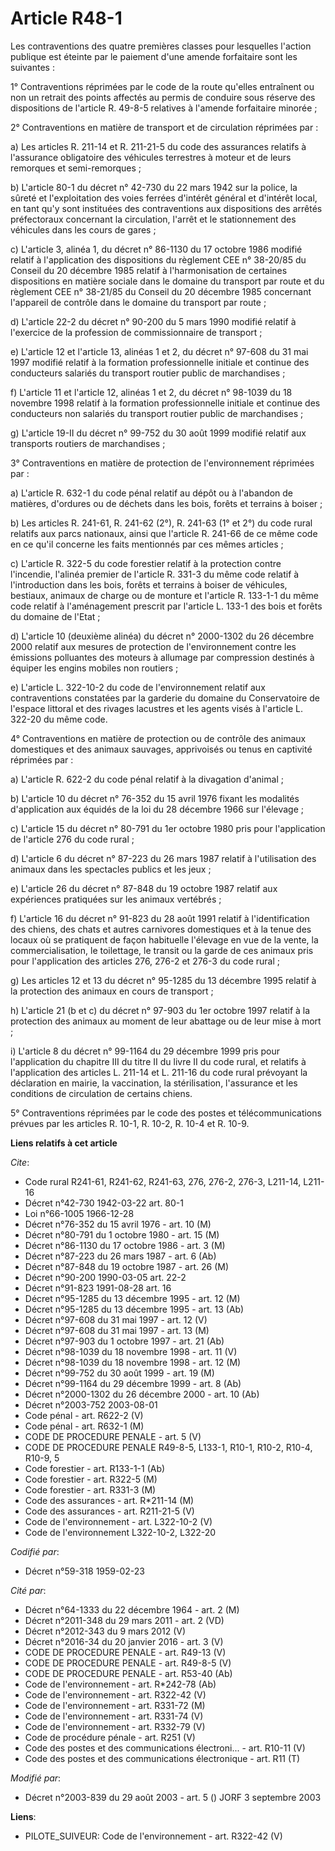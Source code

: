 # Article R48-1

Les contraventions des quatre premières classes pour lesquelles l'action publique est éteinte par le paiement d'une amende
forfaitaire sont les suivantes :

1° Contraventions réprimées par le code de la route qu'elles entraînent ou non un retrait des points affectés au permis de
conduire sous réserve des dispositions de l'article R. 49-8-5 relatives à l'amende forfaitaire minorée ;

2° Contraventions en matière de transport et de circulation réprimées par :

a) Les articles R. 211-14 et R. 211-21-5 du code des assurances relatifs à l'assurance obligatoire des véhicules terrestres à
moteur et de leurs remorques et semi-remorques ;

b) L'article 80-1 du décret n° 42-730 du 22 mars 1942 sur la police, la sûreté et l'exploitation des voies ferrées d'intérêt
général et d'intérêt local, en tant qu'y sont instituées des contraventions aux dispositions des arrêtés préfectoraux
concernant la circulation, l'arrêt et le stationnement des véhicules dans les cours de gares ;

c) L'article 3, alinéa 1, du décret n° 86-1130 du 17 octobre 1986 modifié relatif à l'application des dispositions du
règlement CEE n° 38-20/85 du Conseil du 20 décembre 1985 relatif à l'harmonisation de certaines dispositions en matière
sociale dans le domaine du transport par route et du règlement CEE n° 38-21/85 du Conseil du 20 décembre 1985 concernant
l'appareil de contrôle dans le domaine du transport par route ;

d) L'article 22-2 du décret n° 90-200 du 5 mars 1990 modifié relatif à l'exercice de la profession de commissionnaire de
transport ;

e) L'article 12 et l'article 13, alinéas 1 et 2, du décret n° 97-608 du 31 mai 1997 modifié relatif à la formation
professionnelle initiale et continue des conducteurs salariés du transport routier public de marchandises ;

f) L'article 11 et l'article 12, alinéas 1 et 2, du décret n° 98-1039 du 18 novembre 1998 relatif à la formation
professionnelle initiale et continue des conducteurs non salariés du transport routier public de marchandises ;

g) L'article 19-II du décret n° 99-752 du 30 août 1999 modifié relatif aux transports routiers de marchandises ;

3° Contraventions en matière de protection de l'environnement réprimées par :

a) L'article R. 632-1 du code pénal relatif au dépôt ou à l'abandon de matières, d'ordures ou de déchets dans les bois,
forêts et terrains à boiser ;

b) Les articles R. 241-61, R. 241-62 (2°), R. 241-63 (1° et 2°) du code rural relatifs aux parcs nationaux, ainsi que
l'article R. 241-66 de ce même code en ce qu'il concerne les faits mentionnés par ces mêmes articles ;

c) L'article R. 322-5 du code forestier relatif à la protection contre l'incendie, l'alinéa premier de l'article R. 331-3 du
même code relatif à l'introduction dans les bois, forêts et terrains à boiser de véhicules, bestiaux, animaux de charge ou de
monture et l'article R. 133-1-1 du même code relatif à l'aménagement prescrit par l'article L. 133-1 des bois et forêts du
domaine de l'Etat ;

d) L'article 10 (deuxième alinéa) du décret n° 2000-1302 du 26 décembre 2000 relatif aux mesures de protection de
l'environnement contre les émissions polluantes des moteurs à allumage par compression destinés à équiper les engins mobiles
non routiers ;

e) L'article L. 322-10-2 du code de l'environnement relatif aux contraventions constatées par la garderie du domaine du
Conservatoire de l'espace littoral et des rivages lacustres et les agents visés à l'article L. 322-20 du même code.

4° Contraventions en matière de protection ou de contrôle des animaux domestiques et des animaux sauvages, apprivoisés ou
tenus en captivité réprimées par :

a) L'article R. 622-2 du code pénal relatif à la divagation d'animal ;

b) L'article 10 du décret n° 76-352 du 15 avril 1976 fixant les modalités d'application aux équidés de la loi du 28 décembre
1966 sur l'élevage ;

c) L'article 15 du décret n° 80-791 du 1er octobre 1980 pris pour l'application de l'article 276 du code rural ;

d) L'article 6 du décret n° 87-223 du 26 mars 1987 relatif à l'utilisation des animaux dans les spectacles publics et les
jeux ;

e) L'article 26 du décret n° 87-848 du 19 octobre 1987 relatif aux expériences pratiquées sur les animaux vertébrés ;

f) L'article 16 du décret n° 91-823 du 28 août 1991 relatif à l'identification des chiens, des chats et autres carnivores
domestiques et à la tenue des locaux où se pratiquent de façon habituelle l'élevage en vue de la vente, la commercialisation,
le toilettage, le transit ou la garde de ces animaux pris pour l'application des articles 276, 276-2 et 276-3 du code rural ;

g) Les articles 12 et 13 du décret n° 95-1285 du 13 décembre 1995 relatif à la protection des animaux en cours de transport ;

h) L'article 21 (b et c) du décret n° 97-903 du 1er octobre 1997 relatif à la protection des animaux au moment de leur
abattage ou de leur mise à mort ;

i) L'article 8 du décret n° 99-1164 du 29 décembre 1999 pris pour l'application du chapitre III du titre II du livre II du
code rural, et relatifs à l'application des articles L. 211-14 et L. 211-16 du code rural prévoyant la déclaration en mairie,
la vaccination, la stérilisation, l'assurance et les conditions de circulation de certains chiens.

5° Contraventions réprimées par le code des postes et télécommunications prévues par les articles R. 10-1, R. 10-2, R. 10-4
et R. 10-9.

**Liens relatifs à cet article**

_Cite_:

  - Code rural R241-61, R241-62, R241-63, 276, 276-2, 276-3, L211-14, L211-16
  - Décret n°42-730 1942-03-22 art. 80-1
  - Loi n°66-1005 1966-12-28
  - Décret n°76-352 du 15 avril 1976 - art. 10 (M)
  - Décret n°80-791 du 1 octobre 1980 - art. 15 (M)
  - Décret n°86-1130 du 17 octobre 1986 - art. 3 (M)
  - Décret n°87-223 du 26 mars 1987 - art. 6 (Ab)
  - Décret n°87-848 du 19 octobre 1987 - art. 26 (M)
  - Décret n°90-200 1990-03-05 art. 22-2
  - Décret n°91-823 1991-08-28 art. 16
  - Décret n°95-1285 du 13 décembre 1995 - art. 12 (M)
  - Décret n°95-1285 du 13 décembre 1995 - art. 13 (Ab)
  - Décret n°97-608 du 31 mai 1997 - art. 12 (V)
  - Décret n°97-608 du 31 mai 1997 - art. 13 (M)
  - Décret n°97-903 du 1 octobre 1997 - art. 21 (Ab)
  - Décret n°98-1039 du 18 novembre 1998 - art. 11 (V)
  - Décret n°98-1039 du 18 novembre 1998 - art. 12 (M)
  - Décret n°99-752 du 30 août 1999 - art. 19 (M)
  - Décret n°99-1164 du 29 décembre 1999 - art. 8 (Ab)
  - Décret n°2000-1302 du 26 décembre 2000 - art. 10 (Ab)
  - Décret n°2003-752 2003-08-01
  - Code pénal - art. R622-2 (V)
  - Code pénal - art. R632-1 (M)
  - CODE DE PROCEDURE PENALE - art. 5 (V)
  - CODE DE PROCEDURE PENALE R49-8-5, L133-1, R10-1, R10-2, R10-4, R10-9, 5
  - Code forestier - art. R133-1-1 (Ab)
  - Code forestier - art. R322-5 (M)
  - Code forestier - art. R331-3 (M)
  - Code des assurances - art. R*211-14 (M)
  - Code des assurances - art. R211-21-5 (V)
  - Code de l'environnement - art. L322-10-2 (V)
  - Code de l'environnement L322-10-2, L322-20

_Codifié par_:

  - Décret n°59-318 1959-02-23

_Cité par_:

  - Décret n°64-1333 du 22 décembre 1964 - art. 2 (M)
  - Décret n°2011-348 du 29 mars 2011 - art. 2 (VD)
  - Décret n°2012-343 du 9 mars 2012 (V)
  - Décret n°2016-34 du 20 janvier 2016 - art. 3 (V)
  - CODE DE PROCEDURE PENALE - art. R49-13 (V)
  - CODE DE PROCEDURE PENALE - art. R49-8-5 (V)
  - CODE DE PROCEDURE PENALE - art. R53-40 (Ab)
  - Code de l'environnement - art. R*242-78 (Ab)
  - Code de l'environnement - art. R322-42 (V)
  - Code de l'environnement - art. R331-72 (M)
  - Code de l'environnement - art. R331-74 (V)
  - Code de l'environnement - art. R332-79 (V)
  - Code de procédure pénale - art. R251 (V)
  - Code des postes et des communications électroni... - art. R10-11 (V)
  - Code des postes et des communications électronique - art. R11 (T)

_Modifié par_:

  - Décret n°2003-839 du 29 août 2003 - art. 5 () JORF 3 septembre 2003

**Liens**:

  - PILOTE_SUIVEUR: Code de l'environnement - art. R322-42 (V)
